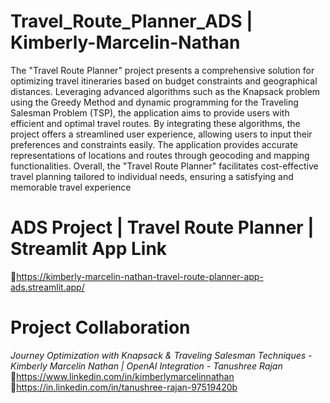 # Travel_Route_Planner_ADS | Kimberly-Marcelin-Nathan

The "Travel Route Planner" project presents a comprehensive solution for optimizing travel itineraries based on budget constraints and geographical distances. 
Leveraging advanced algorithms such as the Knapsack problem using the Greedy Method and dynamic programming for the Traveling Salesman Problem (TSP), 
the application aims to provide users with efficient and optimal travel routes. By integrating these algorithms, the project offers a streamlined user experience, 
allowing users to input their preferences and constraints easily. The application provides accurate representations of locations and routes through geocoding and mapping functionalities. 
Overall, the "Travel Route Planner" facilitates cost-effective travel planning tailored to individual needs, ensuring a satisfying and memorable travel experience

# ADS Project | Travel Route Planner | Streamlit App Link

🔗https://kimberly-marcelin-nathan-travel-route-planner-app-ads.streamlit.app/ 


# Project Collaboration

*Journey Optimization with Knapsack & Traveling Salesman Techniques - Kimberly Marcelin Nathan | OpenAI Integration - Tanushree Rajan*
🔗https://www.linkedin.com/in/kimberlymarcelinnathan \
🔗https://in.linkedin.com/in/tanushree-rajan-97519420b
